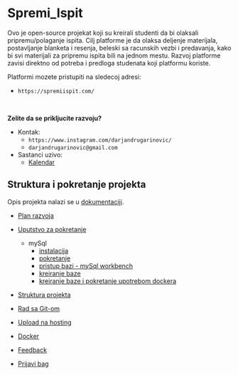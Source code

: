 # Spremi_Ispit

Ovo je open-source projekat koji su kreirali studenti da bi olaksali pripremu/polaganje ispita.
Cilj platforme je da olaksa deljenje materijala, postavljanje blanketa i resenja, beleski sa racunskih vezbi i predavanja, kako bi svi materijali za pripremu ispita bili na jednom mestu.
Razvoj platforme zavisi direktno od potreba i predloga studenata koji platformu koriste.

Platformi mozete pristupiti na sledecoj adresi:
- `https://spremiispit.com/`
<br/>

**Zelite da se prikljucite razvoju?**

- Kontak:
  - `https://www.instagram.com/darjandrugarinovic/`
  - `darjandrugarinovic@gmail.com`
- Sastanci uzivo:
  - [Kalendar](https://lettucemeet.com/l/XGRGd)

## Struktura i pokretanje projekta 
Opis projekta nalazi se u [dokumentaciji](https://docs.google.com/document/d/1nK753Qq77KtwWm9mQqNMCdgK5sIrF3hDq7TQK_RNSgQ/edit?usp=sharing).

- [Plan razvoja](https://docs.google.com/document/d/1lioQpJ-_ftFTDAWsX8oLl_LilrZ1pzFI072O7fatrGo/edit?usp=sharing)
- [Uputstvo za pokretanje](https://docs.google.com/document/d/1kS7EcuV8T_G-XBJXsRSop6oFXu8LHNoRXUe3NvhPYxA/edit?usp=sharing)
  - mySql
    - [instalacija](https://docs.google.com/document/d/1PxhFdCTfH_la1ij6lwfKbuemNQaGKCs1wZzD4mY5xAk/edit?usp=sharing)
    - [pokretanje](https://docs.google.com/document/d/1Dyoh1uTMZvAOR_AH8JLqafwXsEz1aiMlwJL9OGkdKLc/edit?usp=sharing)
    - [pristup bazi - mySql workbench](https://docs.google.com/document/d/1XT6feHDcYoQpESoSNlTXOp0Fl2jrtD4JwzYYV4O11sE/edit?usp=sharing)
    - [kreiranje baze](https://docs.google.com/document/d/1H_NAAWIwb-CAJyo8KlbGpF58nOrplSl73mIFDT3kdHs/edit?usp=sharing)
    - [kreiranje baze i pokretanje upotrebom dockera](https://docs.google.com/document/d/1lv84Qiq_oSEBrrshPx5gVbJDIoM0qCJTRARPB7IbWSk/edit?usp=sharing)
- [Struktura projekta](https://docs.google.com/document/d/1Vq2z7Kx_fRaNpyl-2-wBLTEcomYKPWVxOzM2CHXtpzo/edit?usp=sharing)

- [Rad sa Git-om](https://docs.google.com/document/d/118dBSjOZmIkGSI6xehqTRq-v22wReFTUcprthWl9aJM/edit?usp=sharing)
- [Upload na hosting](https://docs.google.com/document/d/1tPSE0MB331TDl-9uoBuCEFQy3UrlzqXEi1HE6Muv-CM/edit?usp=sharing)
- [Docker](https://docs.google.com/document/d/14V52JHlFdzWHE1LsOSMv5AVmTHY6jvm_ifnFcKWbux0/edit?usp=sharing)
- [Feedback](https://docs.google.com/document/d/1K4pJ50V96fWoVD7NrUVx4FvfuOc5RVdunWE01pUhMx4/edit?usp=sharing)
- [Prijavi bag](https://docs.google.com/document/d/1AefnDWibn1vOFxZAfTC9L-vOkv2DqdEr94SYz4Nx_4o/edit?usp=sharing)


